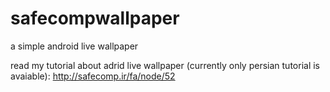 safecompwallpaper
=================

a simple android live wallpaper

read my tutorial about adrid live wallpaper (currently only persian tutorial is avaiable): http://safecomp.ir/fa/node/52
